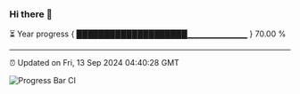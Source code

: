 ### Hi there 👋

⏳ Year progress { ████████████████████▁▁▁▁▁▁▁▁▁▁ } 70.00 %

---

⏰ Updated on Fri, 13 Sep 2024 04:40:28 GMT

![Progress Bar CI](https://github.com/IshwaranRudhara/GIT-ACTION/workflows/Progress%20Bar%20CI/badge.svg)
